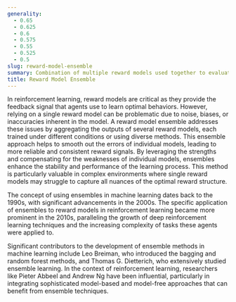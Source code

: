 ```yaml
---
generality:
  - 0.65
  - 0.625
  - 0.6
  - 0.575
  - 0.55
  - 0.525
  - 0.5
slug: reward-model-ensemble
summary: Combination of multiple reward models used together to evaluate and guide the learning process of reinforcement learning agents, aiming to improve robustness, accuracy, and generalization of the reward signal.
title: Reward Model Ensemble
---
```


In reinforcement learning, reward models are critical as they provide the feedback signal that agents use to learn optimal behaviors. However, relying on a single reward model can be problematic due to noise, biases, or inaccuracies inherent in the model. A reward model ensemble addresses these issues by aggregating the outputs of several reward models, each trained under different conditions or using diverse methods. This ensemble approach helps to smooth out the errors of individual models, leading to more reliable and consistent reward signals. By leveraging the strengths and compensating for the weaknesses of individual models, ensembles enhance the stability and performance of the learning process. This method is particularly valuable in complex environments where single reward models may struggle to capture all nuances of the optimal reward structure.

The concept of using ensembles in machine learning dates back to the 1990s, with significant advancements in the 2000s. The specific application of ensembles to reward models in reinforcement learning became more prominent in the 2010s, paralleling the growth of deep reinforcement learning techniques and the increasing complexity of tasks these agents were applied to.

Significant contributors to the development of ensemble methods in machine learning include Leo Breiman, who introduced the bagging and random forest methods, and Thomas G. Dietterich, who extensively studied ensemble learning. In the context of reinforcement learning, researchers like Pieter Abbeel and Andrew Ng have been influential, particularly in integrating sophisticated model-based and model-free approaches that can benefit from ensemble techniques.
